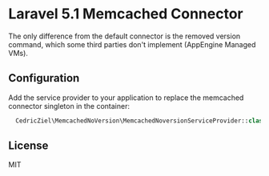 # Laravel 5.1 Memcached Connector

The only difference from the default connector is the removed version command,
which some third parties don't implement (AppEngine Managed VMs).

## Configuration

Add the service provider to your application to replace the memcached connector singleton
in the container:

```php
  CedricZiel\MemcachedNoVersion\MemcachedNoversionServiceProvider::class,
```

## License

MIT
